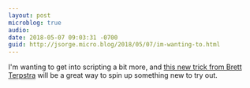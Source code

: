 ```yaml
---
layout: post
microblog: true
audio: 
date: 2018-05-07 09:03:31 -0700
guid: http://jsorge.micro.blog/2018/05/07/im-wanting-to.html
---
```

I'm wanting to get into scripting a bit more, and [this new trick from Brett Terpstra](http://brettterpstra.com/2018/05/07/shell-tricks-quick-start-scripts/) will be a great way to spin up something new to try out.
